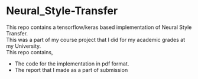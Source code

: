 # Neural_Style-Transfer
This repo contains a tensorflow/keras based implementation of Neural Style Transfer.
<br>
This was a part of my course project that I did for my academic grades at my University.
<br>
This repo contains,
<br>
 - The code for the implementation in pdf format.
 - The report that I made as a part of submission
